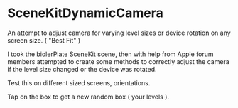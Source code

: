# SceneKitDynamicCamera

An attempt to adjust camera for varying level sizes or device rotation on any screen size. ( "Best Fit" )

I took the biolerPlate SceneKit scene, then with help from Apple forum members attempted to create some methods to correctly adjust the camera if the level size changed or the device was rotated.

Test this on different sized screens, orientations.

Tap on the box to get a new random box ( your levels ).
